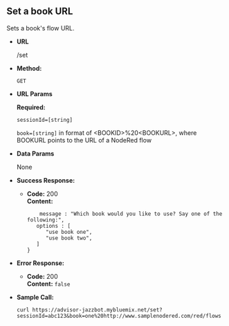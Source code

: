 **Set a book URL**
----
  Sets a book's flow URL.

* **URL**

  /set

* **Method:**

  `GET`
  
*  **URL Params**

   **Required:**
 
   `sessionId=[string]`
   
   `book=[string]` in format of \<BOOKID\>%20\<BOOKURL\>, where BOOKURL points to the URL of a NodeRed flow

* **Data Params**

  None

* **Success Response:**

  * **Code:** 200 <br />
    **Content:**
    ```{  
        message : "Which book would you like to use? Say one of the following:",  
       options : [  
          "use book one",  
          "use book two",  
       ]  
    }
    ```
 
* **Error Response:**

  * **Code:** 200 <br />
    **Content:** `false`

* **Sample Call:**

  `curl https://advisor-jazzbot.mybluemix.net/set?sessionId=abc123&book=one%20http://www.samplenodered.com/red/flows`